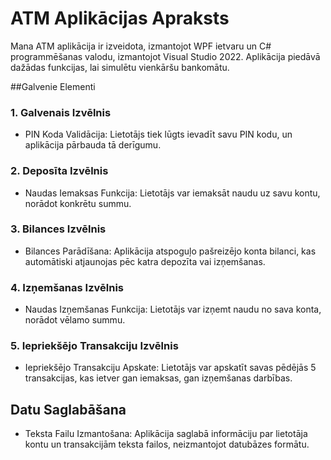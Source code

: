 
# ATM Aplikācijas Apraksts
Mana ATM  aplikācija ir izveidota, izmantojot WPF ietvaru un C# programmēšanas valodu, izmantojot Visual Studio 2022. Aplikācija piedāvā dažādas funkcijas, lai simulētu vienkāršu bankomātu.

##Galvenie Elementi
### 1. Galvenais Izvēlnis
- PIN Koda Validācija: Lietotājs tiek lūgts ievadīt savu PIN kodu, un aplikācija pārbauda tā derīgumu.
### 2. Deposīta Izvēlnis
- Naudas Iemaksas Funkcija: Lietotājs var iemaksāt naudu uz savu kontu, norādot konkrētu summu.
### 3. Bilances Izvēlnis
- Bilances Parādīšana: Aplikācija atspoguļo pašreizējo konta bilanci, kas automātiski atjaunojas pēc katra depozīta vai izņemšanas.
### 4. Izņemšanas Izvēlnis
- Naudas Izņemšanas Funkcija: Lietotājs var izņemt naudu no sava konta, norādot vēlamo summu.
### 5. Iepriekšējo Transakciju Izvēlnis
- Iepriekšējo Transakciju Apskate: Lietotājs var apskatīt savas pēdējās 5 transakcijas, kas ietver gan iemaksas, gan izņemšanas darbības.
## Datu Saglabāšana
- Teksta Failu Izmantošana: Aplikācija saglabā informāciju par lietotāja kontu un transakcijām teksta failos, neizmantojot datubāzes formātu.
